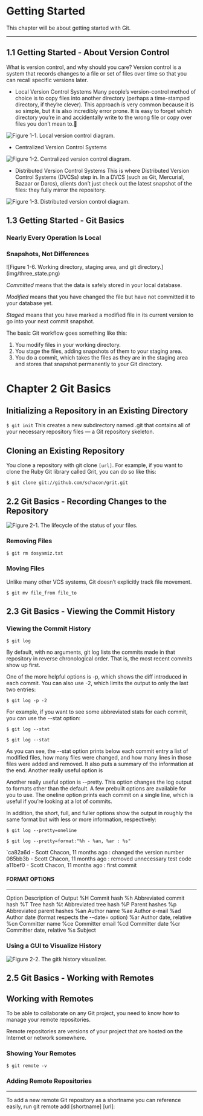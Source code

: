 
# Getting Started




This chapter will be about getting started with Git.



---



## 1.1 Getting Started - About Version Control

What is version control, and why should you care? Version control is a system that records changes to a file or set of files over time so that you can recall specific versions later. 

* Local Version Control Systems
Many people’s version-control method of choice is to copy files into another directory (perhaps a time-stamped directory, if they’re clever). This approach is very common because it is so simple, but it is also incredibly error prone. It is easy to forget which directory you’re in and accidentally write to the wrong file or copy over files you don’t mean to.￿



![Figure 1-1. Local version control diagram.](img/local_vcs.png)



* Centralized Version Control Systems

![Figure 1-2. Centralized version control diagram.](img/central_vcs.png)

* Distributed Version Control Systems
This is where Distributed Version Control Systems (DVCSs) step in. In a DVCS (such as Git, Mercurial, Bazaar or Darcs), clients don’t just check out the latest snapshot of the files: they fully mirror the repository. 

![Figure 1-3. Distributed version control diagram.](img/dist_vcs.png)


## 1.3 Getting Started - Git Basics

### Nearly Every Operation Is Local




### Snapshots, Not Differences
![Figure 1-6. Working directory, staging area, and git directory.] (img/three_state.png)

*Committed* means that the data is safely stored in your local database.

*Modified* means that you have changed the file but have not committed it to your database yet.

*Staged* means that you have marked a modified file in its current version to go into your next commit snapshot.


The basic Git workflow goes something like this:

1. You modify files in your working directory.
2. You stage the files, adding snapshots of them to your staging area.
3. You do a commit, which takes the files as they are in the staging area and stores that snapshot permanently to your Git directory.



# Chapter 2 Git Basics

## Initializing a Repository in an Existing Directory
`$ git init`
This creates a new subdirectory named .git that contains all of your necessary repository files — a Git repository skeleton. 


## Cloning an Existing Repository


You clone a repository with git clone `[url]`. For example, if you want to clone the Ruby Git library called Grit, you can do so like this:

`$ git clone git://github.com/schacon/grit.git`






## 2.2 Git Basics - Recording Changes to the Repository


![Figure 2-1. The lifecycle of the status of your files.](img/lifecycle.png)


### Removing Files

`$ git rm dosyamiz.txt`

### Moving Files

Unlike many other VCS systems, Git doesn’t explicitly track file movement. 

`$ git mv file_from file_to`




## 2.3 Git Basics - Viewing the Commit History

### Viewing the Commit History

`$ git log`

By default, with no arguments, git log lists the commits made in that repository in reverse chronological order. That is, the most recent commits show up first. 


One of the more helpful options is -p, which shows the diff introduced in each commit. You can also use -2, which limits the output to only the last two entries:

`$ git log -p -2`



For example, if you want to see some abbreviated stats for each commit, you can use the --stat option:

`$ git log --stat`


`$ git log --stat`

As you can see, the --stat option prints below each commit entry a list of modified files, how many files were changed, and how many lines in those files were added and removed. It also puts a summary of the information at the end. Another really useful option is 


 Another really useful option is --pretty. This option changes the log output to formats other than the default. A few prebuilt options are available for you to use. The oneline option prints each commit on a single line, which is useful if you’re looking at a lot of commits. 
 
 In addition, the short, full, and fuller options show the output in roughly the same format but with less or more information, respectively:
 
 
 `$ git log --pretty=oneline`
 
 
 `$ git log --pretty=format:"%h - %an, %ar : %s"`

 `ca82a6d - Scott Chacon, 11 months ago : changed the version number
 085bb3b - Scott Chacon, 11 months ago : removed unnecessary test code
 a11bef0 - Scott Chacon, 11 months ago : first commit
  
  
#### FORMAT OPTIONS
 -------
 Option  Description of Output
 %H  Commit hash
 %h  Abbreviated commit hash
 %T  Tree hash
 %t  Abbreviated tree hash
 %P  Parent hashes
 %p  Abbreviated parent hashes
 %an Author name
 %ae Author e-mail
 %ad Author date (format respects the --date= option)
 %ar Author date, relative
 %cn Committer name
 %ce Committer email
 %cd Committer date
 %cr Committer date, relative
 %s  Subject
 
 
 
 
### Using a GUI to Visualize History

![Figure 2-2. The gitk history visualizer.](img/gitk.png)




## 2.5 Git Basics - Working with Remotes

## Working with Remotes

To be able to collaborate on any Git project, you need to know how to manage your remote repositories. 


Remote repositories are versions of your project that are hosted on the Internet or network somewhere. 


### Showing Your Remotes

`$ git remote -v`




### Adding Remote Repositories
------------------------------


To add a new remote Git repository as a shortname you can reference easily, run git remote add [shortname] [url]:



